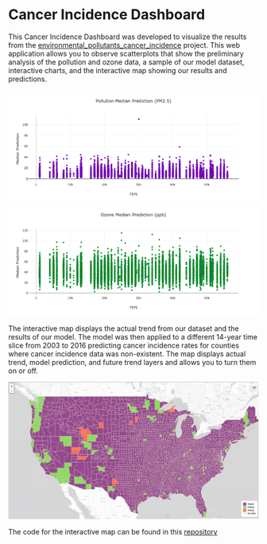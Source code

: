 # Cancer Incidence Dashboard

This Cancer Incidence Dashboard was developed to visualize the results from the [environmental_pollutants_cancer_incidence](https://github.com/katiarp/environmental_pollutants_cancer_incidence) project. This web application allows you to observe scatterplots that show the preliminary analysis of the pollution and ozone data, a sample of our model dataset, interactive charts, and the interactive map showing our results and predictions. 

![Image_name](static/images/PM_scatterplot.png)
![Image_name](static/images/Ozone_scatterplot.png)


The interactive map displays the actual trend from our dataset and the results of our model. The model was then applied to a different 14-year time slice from 2003 to 2016 predicting cancer incidence rates for counties where cancer incidence data was non-existent. The map displays actual trend, model prediction, and future trend layers and allows you to turn them on or off.

![Image_name](static/images/visualization_map.png)
  
The code for the interactive map can be found in this [repository](https://github.com/katiarp/visualization_map)
